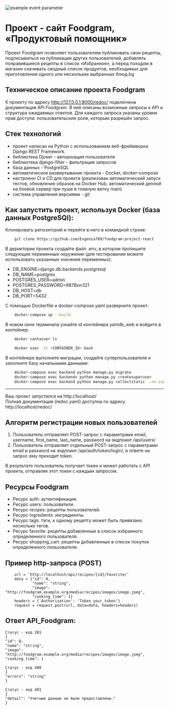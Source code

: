![example event parameter](https://github.com/Evgenia789/foodgram-project-react/actions/workflows/foodgram_workflow.yml/badge.svg?event=push)
# Проект - сайт Foodgram, «Продуктовый помощник»
 Проект Foodgram позволяет пользователем публиковать свои рецепты, подписываться на публикации других пользователей, добавлять понравившиеся рецепты в список «Избранное», а перед походом в магазин скачивать сводный список продуктов, необходимых для приготовления одного или нескольких выбранных блюд.bg

## Техническое описание проекта Foodgram

К проекту по адресу http://127.0.0.1:8000/redoc/ подключена документация API Foodgram. В ней описаны возможные запросы к API и структура ожидаемых ответов. Для каждого запроса указаны уровни прав доступа: пользовательские роли, которым разрешён запрос.

## Cтек технологий

- проект написан на Python с использованием веб-фреймворка Django REST Framework.
- библиотека Djoser - авторизация пользователя
- библиотека django-filter - фильтрация запросов
- база данных - PostgreSQL
- автоматическое развертывание проекта - Docker, docker-compose
- настроено CI и CD для проекта (реализован автоматический запуск тестов, обновление образов на Docker Hub, автоматический деплой на боевой сервер при пуше в главную ветку main) 
- система управления версиями - git

## Как запустить проект, используя Docker (база данных PostgreSQl):
Клонировать репозиторий и перейти в него в командной строке:
```bash
    git clone https://github.com/Evgenia789/foodgram-project-react
```
В дериктории проекта создайте файл .env, в котором пропишите следующие переменные окружения (для тестирования можете использовать указанные значения переменных):

- DB_ENGINE=django.db.backends.postgresql
- DB_NAME=postgres
- POSTGRES_USER=admin
- POSTGRES_PASSWORD=987Bon321
- DB_HOST=db
- DB_PORT=5432

С помощью Dockerfile и docker-compose.yaml разверните проект:
```bash
    docker-compose up --build
```
В новом окне терминала узнайте id контейнера yamdb_web и войдите в контейнер:
```bash
    docker container ls
```
```bash
    docker exec -it <CONTAINER_ID> bash
```
В контейнере выполните миграции, создайте суперпользователя и заполните базу начальными данными:
```bash
    docker-compose exec backend python manage.py migrate
    docker-compose exec backendv python manage.py createsuperuser
    docker-compose exec backend python manage.py collectstatic --no-input
```
____
Ваш проект запустился на http://localhost/  
Полная документация (redoc.yaml) доступна по адресу http://localhost/redoc/  

## Алгоритм регистрации новых пользователей

1. Пользователь отправляет POST-запрос с параметрами email, username, first_name, last_name, password на эндпоинт /api/users/
2. Пользователь отправляет отдельный POST-запрос с параметрами email и password на эндпоинт /api/auth/token/login/, в ответе на запрос ему приходит token.

В результате пользователь получает токен и может работать с API проекта, отправляя этот токен с каждым запросом.

## Ресурсы Foodgram
- Ресурс auth: аутентификация.
- Ресурс users: пользователи.
- Ресурс recipes: рецепты пользователей.
- Ресурс ingredients: ингредиенты.
- Ресурс tags: тэги, к одному рецепту может быть привязано несколько тегов.
- Ресурс favorite: рецепты добавленные в список избранного определенного пользователя.
- Ресурс shopping_cart: рецепты добавленные в список покупок определенного пользователя.

## Пример http-запроса (POST) 
```
    url = 'http://localhost/api/recipes/{id}/favorite/' 
    data = {"id": 0,
            "name": "string",
            "image": "http://foodgram.example.org/media/recipes/images/image.jpeg",
            "cooking_time": 1}  
    headers = {'Authorization': 'Token your_token'}  
    request = request.post(url, data=data, headers=headers)  
```
## Ответ API_Foodgram:
```
Статус - код 201
{
"id": 0,
"name": "string",
"image": "http://foodgram.example.org/media/recipes/images/image.jpeg",
"cooking_time": 1
```
```
Статус - код 400
{
"errors": "string"
}
```
```
Статус - код 401
{
"detail": "Учетные данные не были предоставлены."
}
```
